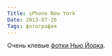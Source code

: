 ```yaml
---
Title: iPhone New York
Date: 2013-07-26
Tags: фотография
---
```


Очень клевые [фотки Нью Йорка](http://www.stefanfalke.com/#/personal/iPhone%20New%20York/1/).